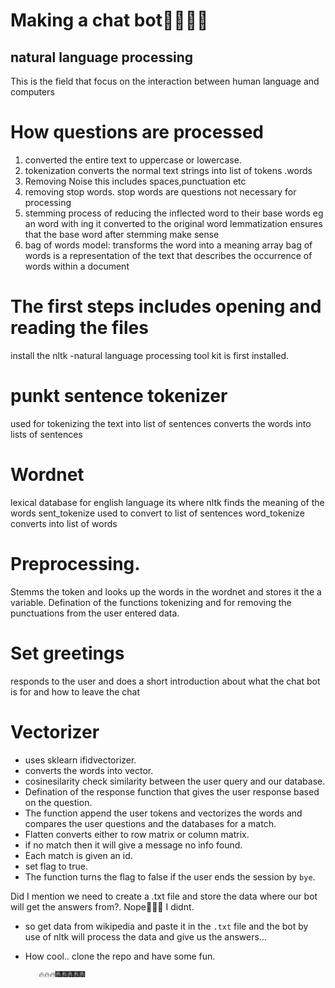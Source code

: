 # Making a chat bot🤖🤖🤖🤖

## natural language processing
This is the field that focus on the interaction between human language and computers 
# How questions are processed 
1. converted the entire text to uppercase or lowercase.
2. tokenization
  converts the normal text strings into list of tokens .words
3. Removing Noise
this includes spaces,punctuation etc
4. removing stop words.
stop words are questions not necessary for processing 
5. stemming 
process of reducing the inflected word to their base words 
eg an word with ing it converted to the original word
lemmatization
ensures that the base word after stemming make sense
7. bag of words model:
transforms the word into a meaning array 
bag of words is a representation of the text that describes the  occurrence of words within a document
# The first steps includes opening and reading the files
install the nltk -natural language processing tool kit is first installed.
# punkt sentence tokenizer

used for tokenizing the text into  list of sentences 
converts the words into lists of sentences
# Wordnet
lexical database for english language  its where nltk finds the meaning of the words
sent_tokenize used to convert to list of sentences
word_tokenize converts into list of words 
# Preprocessing.
Stemms the token and looks up the words in the wordnet and stores it the a variable.
Defination of the functions tokenizing and for removing the punctuations from the user entered data.

# Set greetings
responds to the user and  does a short introduction about what the chat bot is for and how to leave the chat
# Vectorizer
* uses sklearn ifidvectorizer. 
* converts the words into vector.
* cosinesilarity check similarity between the user query and our database.
* Defination of the response function that gives the user response based on the question.
* The function append the user tokens and vectorizes the words and compares the user questions and the databases for a match.
* Flatten converts either to row matrix or column matrix.
* if no match then it will give a message no info found.
* Each match is given an id.
* set flag to true.
* The function turns the flag to false if the user ends the session by ``bye``.

Did I mention we need to create a .txt file and store the data where our bot will get the answers from?.
Nope🤗🤗🤗 I didnt.
* so get data from wikipedia and paste it in the ``.txt`` file and the bot by use of nltk  will process the data and give us the answers...
* How cool.. clone the repo and have some fun.

         🔥🔥🔥🎆🎆🎆🎆🎆  

